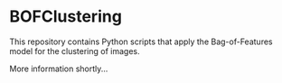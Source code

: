 # BOFClustering
This repository contains Python scripts that apply the Bag-of-Features model for the clustering of images.

More information shortly...
